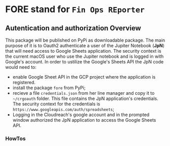 # FORE stand for `Fin Ops REporter`

## Autentication and authorization Overview
This package will be published on PyPi as downloadable package.
The main purpose of it is to Oauth2 authenticate a user of the Jupiter Notebook (**JpN**) that will need access to Google Sheets application. The security context is the current macOS user who use the Jupiter notebook and is logged in with Google's account.
In order to ustilize the Google's Sheets API the JpN code would need to:
</br>

- enable Google Sheet API in the GCP project where the application is registered.
- install the package `fore` from PyPi;
- recieve a file `credentials.json` from her line manager and copy it to `~/crgoauth` folder. This file contains the JpN application's credentials. The security context for the credentials is `https://www.googleapis.com/auth/spreadsheets`;
- Logging in the Cloudreach's google account and in the prompted window authorized the JpN application to access the Google Sheets API.


### HowTos
